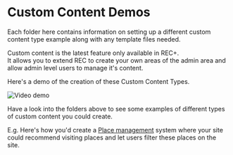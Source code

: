 
# Custom Content Demos

Each folder here contains information on setting up a different custom content type example along with any template files needed.

Custom content is the latest feature only available in REC+.  
It allows you to extend REC to create your own areas of the admin area and allow admin level users to manage it's content.

Here's a demo of the creation of these Custom Content Types.

![Video demo](./add-edit-types.gif)

Have a look into the folders above to see some examples of different types of custom content you could create. 

E.g. Here's how you'd create a [Place management](/cc-places) system where your site could recommend visiting places and let users filter these places on the site. 

